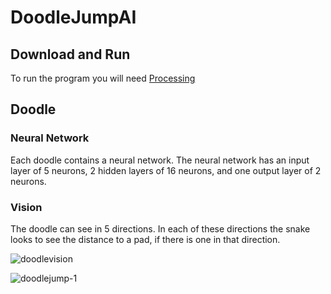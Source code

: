 # DoodleJumpAI

## Download and Run
To run the program you will need [Processing](https://processing.org/)

## Doodle
### Neural Network
Each doodle contains a neural network. The neural network has an input layer of 5 neurons, 2 hidden layers of 16 neurons, and one output layer of 2 neurons. 
### Vision
The doodle can see in 5 directions. In each of these directions the snake looks to see the distance to a pad, if there is one in that direction.

![doodlevision](https://user-images.githubusercontent.com/36581610/48689152-28173a00-eb97-11e8-8759-f884e5db4c6b.PNG)

![doodlejump-1](https://user-images.githubusercontent.com/36581610/48689164-32d1cf00-eb97-11e8-90c4-78a15ed9dace.gif)

